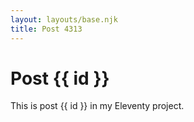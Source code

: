 ```yaml
---
layout: layouts/base.njk
title: Post 4313
---
```


# Post {{ id }}

This is post {{ id }} in my Eleventy project.
